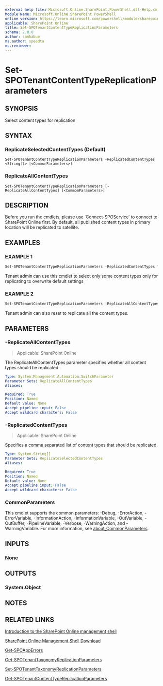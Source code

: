 ```yaml
---
external help file: Microsoft.Online.SharePoint.PowerShell.dll-Help.xml
Module Name: Microsoft.Online.SharePoint.PowerShell
online version: https://learn.microsoft.com/powershell/module/sharepoint-online/set-spotenantcontenttypereplicationparameters
applicable: SharePoint Online
title: Set-SPOTenantContentTypeReplicationParameters
schema: 2.0.0
author: samkabue
ms.author: speedta
ms.reviewer:
---
```


# Set-SPOTenantContentTypeReplicationParameters

## SYNOPSIS

Select content types for replication

## SYNTAX

### ReplicateSelectedContentTypes (Default)
```
Set-SPOTenantContentTypeReplicationParameters -ReplicatedContentTypes <String[]> [<CommonParameters>]
```

### ReplicateAllContentTypes
```
Set-SPOTenantContentTypeReplicationParameters [-ReplicateAllContentTypes] [<CommonParameters>]
```

## DESCRIPTION

Before you run the cmdlets, please use 'Connect-SPOService' to connect to SharePoint Online first.
By default, all published content types in primary location will be replicated to satellite.

## EXAMPLES

### EXAMPLE 1

```powershell
Set-SPOTenantContentTypeReplicationParameters -ReplicatedContentTypes "ct1","ct2"
```

Tenant admin can use this cmdlet to select only some content types only for replicating to overwrite default settings

### EXAMPLE 2

```powershell
Set-SPOTenantContentTypeReplicationParameters -ReplicateAllContentTypes
```

Tenant admin can also reset to replicate all the content types.

## PARAMETERS

### -ReplicateAllContentTypes

> Applicable: SharePoint Online

The ReplicateAllContentTypes parameter specifies whether all content types should be replicated.

```yaml
Type: System.Management.Automation.SwitchParameter
Parameter Sets: ReplicateAllContentTypes
Aliases:

Required: True
Position: Named
Default value: None
Accept pipeline input: False
Accept wildcard characters: False
```

### -ReplicatedContentTypes

> Applicable: SharePoint Online

Specifies a comma separated list of content types that should be replicated.

```yaml
Type: System.String[]
Parameter Sets: ReplicateSelectedContentTypes
Aliases:

Required: True
Position: Named
Default value: None
Accept pipeline input: False
Accept wildcard characters: False
```

### CommonParameters

This cmdlet supports the common parameters: -Debug, -ErrorAction, -ErrorVariable, -InformationAction, -InformationVariable, -OutVariable, -OutBuffer, -PipelineVariable, -Verbose, -WarningAction, and -WarningVariable. For more information, see [about_CommonParameters](https://go.microsoft.com/fwlink/?LinkID=113216).

## INPUTS

### None

## OUTPUTS

### System.Object

## NOTES

## RELATED LINKS

[Introduction to the SharePoint Online management shell](https://support.office.com/en-us/article/introduction-to-the-sharepoint-online-management-shell-c16941c3-19b4-4710-8056-34c034493429)

[SharePoint Online Management Shell Download](https://www.microsoft.com/en-US/download/details.aspx?id=35588)

[Get-SPOAppErrors](Get-SPOAppErrors.md)

[Get-SPOTenantTaxonomyReplicationParameters](Get-SPOTenantTaxonomyReplicationParameters.md)

[Set-SPOTenantTaxonomyReplicationParameters](Set-SPOTenantTaxonomyReplicationParameters.md)

[Get-SPOTenantContentTypeReplicationParameters](Get-SPOTenantContentTypeReplicationParameters.md)
